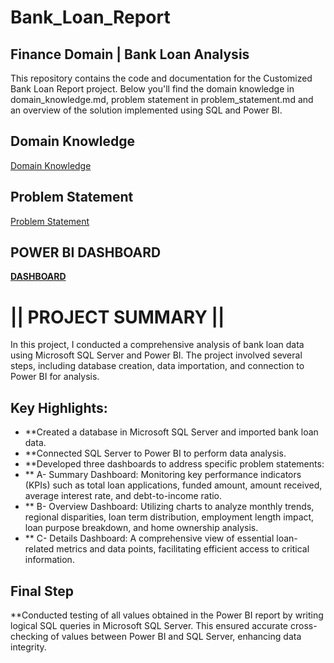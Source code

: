 # **Bank_Loan_Report**

## Finance Domain | Bank Loan Analysis

This repository contains the code and documentation for the Customized Bank Loan Report project. Below you'll find the domain knowledge in domain_knowledge.md, problem statement in problem_statement.md and an overview of the solution implemented using SQL and Power BI.

## Domain Knowledge
[Domain Knowledge](https://github.com/Ankit-vik-singh/Bank_Loan_Data_Analysis-SQL-POWER-BI/blob/5e3c68821e8d2202c42f7d8fa096299daeb323e5/Domain%20Knowledge.md)

## Problem Statement
[Problem Statement](https://github.com/Ankit-vik-singh/Bank_Loan_Data_Analysis-SQL-POWER-BI/blob/5e3c68821e8d2202c42f7d8fa096299daeb323e5/problem%20Statement.md)

## POWER BI DASHBOARD
[**DASHBOARD**](https://app.powerbi.com/view?r=eyJrIjoiMGFhZWE3M2EtZTI5OC00OGVjLWIzYzAtMWFmMTk5YTI2YjNhIiwidCI6ImViZWQxNGJhLTMxNzEtNDk5Ni1iN2FiLTY1OWMzZGMwZWMzMyJ9)

# || PROJECT SUMMARY ||

In this project, I conducted a comprehensive analysis of bank loan data using Microsoft SQL Server and Power BI. The project involved several steps, including database creation, data importation, and connection to Power BI for analysis.

## Key Highlights:

- **Created a database in Microsoft SQL Server and imported bank loan data.
- **Connected SQL Server to Power BI to perform data analysis.
- **Developed three dashboards to address specific problem statements:
- ** A- Summary Dashboard: Monitoring key performance indicators (KPIs) such as total loan applications, funded amount, amount received, average interest rate, and debt-to-income ratio.
- ** B- Overview Dashboard: Utilizing charts to analyze monthly trends, regional disparities, loan term distribution, employment length impact, loan purpose breakdown, and home ownership analysis.
- ** C- Details Dashboard: A comprehensive view of essential loan-related metrics and data points, facilitating efficient access to critical information.

## Final Step

**Conducted testing of all values obtained in the Power BI report by writing logical SQL queries in Microsoft SQL Server. This ensured accurate cross-checking of values between Power BI and SQL Server, enhancing data integrity.













